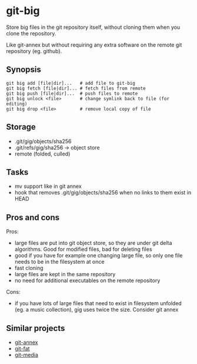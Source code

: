 # git-big

Store big files in the git repository itself, without cloning them when you clone the repository.

Like git-annex but without requiring any extra software on the remote git repository (eg. github).

## Synopsis

```
git big add [file|dir]...   # add file to git-big
git big fetch [file|dir]... # fetch files from remote
git big push [file|dir]...  # push files to remote
git big unlock <file>       # change symlink back to file (for editing)
git big drop <file>         # remove local copy of file
```

## Storage

* .git/gig/objects/sha256
* .git/refs/gig/sha256 -> object store
* remote (folded, culled)

## Tasks

* mv support like in git annex
* hook that removes .git/gig/objects/sha256 when no links to them exist in HEAD

## Pros and cons

Pros:
* large files are put into git object store, so they are under git delta algorithms. Good for modified files, bad for deleting files
* good if you have for example one changing large file, so only one file needs to be in the filesystem at once
* fast cloning
* large files are kept in the same repository
* no need for additional executables on the remote repository

Cons:
* if you have lots of large files that need to exist in filesystem unfolded (eg. a music collection), gig uses twice the size. Consider git annex

## Similar projects

* [git-annex](http://git-annex.branchable.com/)
* [git-fat](https://github.com/jedbrown/git-fat)
* [git-media](https://github.com/alebedev/git-media)
